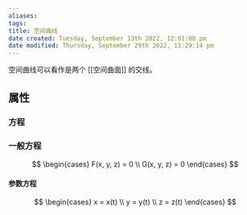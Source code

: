 ```yaml
---
aliases: 
tags: 
title: 空间曲线
date created: Tuesday, September 13th 2022, 12:01:08 pm
date modified: Thursday, September 29th 2022, 11:29:14 pm
---
```


空间曲线可以看作是两个 [[空间曲面]] 的交线。

## 属性

### 方程

### 一般方程

$$
\begin{cases}
F(x, y, z) = 0 \\
G(x, y, z) = 0
\end{cases}
$$

#### 参数方程

$$
\begin{cases}
x = x(t) \\
y = y(t) \\
z = z(t)
\end{cases}
$$